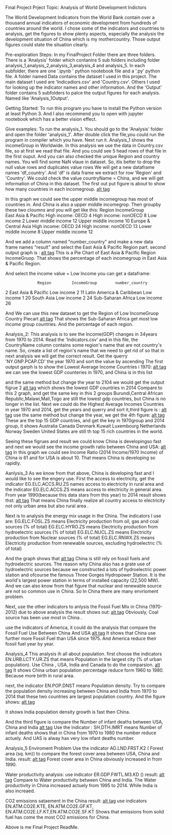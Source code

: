Final Project
Prject Topic:
Analysis of World Development Indictors

The World Development Indicators from the World Bank contain over a thousand annual indicators of economic development from hundreds of countries around the world.
I chose some of the indicators and countries to analysis, get the figures to show plenty aspects, especially the analysis the development situation of China which is my mothercountry.
Those output figures could state the situation clearly.

Pre-exploration Steps:
 In my FinalProject Folder there are three folders. There is a  'Analysis' folder  which contanins 5 sub folders including folder
 analysis_1,analysis_2,analysis_3,analysis_4 and analysis_5. In each subfolder, there are one '.ipynb ' python nootebook file and a '.py' python file.
A folder named Data contains the dataset I used in this project. The main dataset I used are 'Indicadiors.csv' and 'Country.csv'. Others I used for looking up
the indicator names and other information.
And the 'Output' folder contains 5 subfolders to palce the output figures for each analysis. Named like 'Analysis_1Output'.

Getting Started:
To run this program you have to install the Python version at least Python 3. And I also recommend you to open with jupyter nootebook
which has a better vision effect.

Give examples:
To run the analysis_1. You should go to the 'Analysis' folder and open the folder 'analysis_1'. After double click the file,you could 
run the program in compiler which you have. Next run it.
Analysis_1 shows the incomeGroup in Worldwide. In this analysis we use the data in  Country.csv file, so at first we read that file. And you could see
5 head rows of that file in the first ouput. And you can also checked the unique Region and country names. You will find some NaN vlaue in dataset.
So, itis better to drop the null value rows and duplicates value rows We will get a new dataframe names 'df_country'. And 'df' is data frame we extract
for row 'Region' and 'Country'.  We could check the value countryName = China, and we will get information of China in this dataset.
The first out put figure is about to show how many countries in each incomegroup.
[alt tag](https://github.com/zhangruiqi1/Python4DtaAnalysis/blob/master/FinalProject/Output/Analysis1_Output/A1_1.png)

In this graph we could see the upper middle incomegroup has most of countries in. And China is also a upper middle incomegrop.
Then groupby these two cloumns and you will get like this:
Region                      IncomeGroup         
East Asia & Pacific         High income: OECD        4
                            High income: nonOECD     8
                            Low income               2
                            Lower middle income     12
                            Upper middle income     10
Europe & Central Asia       High income: OECD       24
                            High income: nonOECD    13
                            Lower middle income      8
                            Upper middle income     12
			    
And we add a column named "number_country" and make a new data frame names "result" and select the East Asia & Pacific Region part.
second output graph is :
[alt tag](https://github.com/zhangruiqi1/Python4DtaAnalysis/blob/master/FinalProject/Output/Analysis1_Output/A1_2.png)
This is a Pie Chart of East Asia & Pacific Region IncomeGruop. That shows the percentage of each incomegroup in East Asia & Pacific Region.

And select the income value  = Low Income you can get a  dataframe:

                  Region	     IncomeGroup	    number_country
2	East Asia & Pacific	      Low income	       2
11	Latin America & Caribbean     Low income	       1
20	South Asia		      Low income               2
24	Sub-Saharan Africa	      Low income	       26
 
 And We can use this new dataset to get the Region of Low IncomeGruop Country Piecart
 [alt tag](https://github.com/zhangruiqi1/Python4DtaAnalysis/blob/master/FinalProject/Output/Analysis1_Output/A1_3.png)
That shows the Sub-Saharan Africa get most low income group countries. And the percentage of each region.

Analysis_2:
This analysis is to see the Income(GDP) changes in 34years from 1970 to 2014.
Read the 'Indicators.csv' and in this file, the CountryName column contains some region's name that are not country's name.
So, create a list of region's name that we need to get rid of so that in next analysis we will get the correct result.
Get the querry 'NY.GNP.PCAP.CD' the year 1970  and sort the value by ascending 
The first output garph is to show the Lowest Average Income Countries i 1970:
[alt tag](https://github.com/zhangruiqi1/Python4DtaAnalysis/blob/master/FinalProject/Output/Analysis2_Output/A2_1.png)
we can see the lowest GDP counteries in 1970, and China is in this list

and the same method but change the year to 2104 we would get the output figrue 2
[alt tag](https://github.com/zhangruiqi1/Python4DtaAnalysis/blob/master/FinalProject/Output/Analysis2_Output/A2_2.png)
which shows the lowest GDP countries in 2014
Compare to this 2 graph, and get the same key in this 2 groups
Burundi,Central African Republic,Malawi,Mali,Togo   are still the lowest gdp countries, but China is no longer in the list.
Next we could do the Highest Average Incomes Countries in year 1970 and 2014,
get the years and querry and sort it,third figure is :
[alt tag](https://github.com/zhangruiqi1/Python4DtaAnalysis/blob/master/FinalProject/Output/Analysis2_Output/A2_3.png)
use the same method but change the year, we get the 4th figure:
[alt tag](https://github.com/zhangruiqi1/Python4DtaAnalysis/blob/master/FinalProject/Output/Analysis2_Output/A2_4.png)
These are the top 15 GDP countries, and get the key in 1970group and 2014 group, it shows 
Australia
Canada
Denmark
Kuwait
Luxembourg
Netherlands
Norway
Sweden
United States
 are  still th top 15 rich countries in the world.

Seeing these figrues and result we could know China is developingso fast and next we would see the income growth ratio between 
China and USA:
[alt tag](https://github.com/zhangruiqi1/Python4DtaAnalysis/blob/master/FinalProject/Output/Analysis2_Output/A2_5.png)
In this graph we could see Income Ratio (2014 Income/1970 Income) of China is 61 and for USA is about 10.
That means China is developing so rapidly.

Aanlysis_3
As we know from that above, China is developing fast and I would like to see the engery use.
First the access to electricity, get the indicator EG.ELC.ACCS.RU.ZS names access to electricity in rural area and the 
indicator EG.ELC.ACCS.ZS means access to electricity in general area. From year 1990(because this data stars from this year) to 2014
result shows thst:
[alt tag](https://github.com/zhangruiqi1/Python4DtaAnalysis/blob/master/FinalProject/Output/Analysis3_Output/A3_1.png)
 That means China finally realize all country access to electricity not only urban area but also rural area .
 
 Next is to analysis the energy mix usage in the China.
 The indicators I use are:
EG.ELC.FOSL.ZS means Electricity production from oil, gas and coal sources (% of total)
EG.ELC.HYRO.ZS means Electricity production from hydroelectric sources (% of total)
EG.ELC.NUCL.ZS means Electricity production from Nuclear sources (% of total)
EG.ELC.RNWX.ZS means Electricity production from renewable sources, excluding hydroelectric (% of total)

And the graph shows that
[alt tag](https://github.com/zhangruiqi1/Python4DtaAnalysis/blob/master/FinalProject/Output/Analysis3_Output/A3_2.png)
China is still rely on fossil fuels and hydroelectric sources. The reason why China also has a grate use of hydroelectric sources 
because we constructed a lots of hydroelectric power station and ofcourse the famous Three Gorges Hydropower Station. It is the
world's largest power station in terms of installed capacity (22,500 MW). And we can also know from that figure that nuclear and
renewable source are not so common use in China. So In China there are many envrioment problem.

Next, use the other indicators to anlysis the Fossil Fuel Mix in China (1970-2012) due to above analysis
the result shows out:
[alt tag](https://github.com/zhangruiqi1/Python4DtaAnalysis/blob/master/FinalProject/Output/Analysis3_Output/A3_3.png)
Obviously, Coal source has been use most in China .

use the indicators of America,  it could do  the analysis that compare the Fossil Fuel Use Between China And USA
[alt tag](https://github.com/zhangruiqi1/Python4DtaAnalysis/blob/master/FinalProject/Output/Analysis3_Output/A3_4.png)
It shows that China use further more Fossil Fuel than USA since 1975. And America reduce their fossil fuel year by year.

Analysis_4
This analysis ih all about population.
first choose the indicators EN.URB.LCTY.UR.ZS  that means Population in the largest city (% of urban population).
Use China , USA, India and Canada to do the comparsion.
[alt tag](https://github.com/zhangruiqi1/Python4DtaAnalysis/blob/master/FinalProject/Output/Analysis4_Output/A4_2.png)
It shows China urban population percentage reduce form 1960 to 1980. Because more birth in rural area.

next, the indicator EN.POP.DNST means Population density.
Try to compare the population density increasing between China and India from 1970 to 2014 that these two countries are largest population country.
 And the figure shows:
[alt tag](https://github.com/zhangruiqi1/Python4DtaAnalysis/blob/master/FinalProject/Output/Analysis4_Output/A4_1.png)

It shows India population density growth is fast then China.

And the third figure is compare the Number of infant deaths between USA, China and India
[alt tag](https://github.com/zhangruiqi1/Python4DtaAnalysis/blob/master/FinalProject/Output/Analysis4_Output/A4_3.png)
Use the indicator : SH.DTH.IMRT means Number of infant deaths
shows that in China from 1970 to 1980 the number reduce actuely. And UAS is alway has very low nfant deaths number.

Analysis_5
Enviroment Problem
Use the indicator AG.LND.FRST.K2 ( Forest area (sq. km)) to compare the forest cover area between USA, China and India.
result:
[alt tag](https://github.com/zhangruiqi1/Python4DtaAnalysis/blob/master/FinalProject/Output/Analysis5_Output/A5_1.png)
Forest cover area in China obviously increased in from 1990. 

Water productivity  analysis:
use indicator ER.GDP.FWTL.M3.KD ()
result:
[alt tag](https://github.com/zhangruiqi1/Python4DtaAnalysis/blob/master/FinalProject/Output/Analysis5_Output/A5_2.png)
Compare to Water productivity between China and India. The Water productivity in China increased actuely from 1995 to 2014.
While India is also increaed.


CO2 emissions sataement in the China
result:
[alt tag](https://github.com/zhangruiqi1/Python4DtaAnalysis/blob/master/FinalProject/Output/Analysis5_Output/A5_3.png)
use indicators EN.ATM.CO2E.KTE, EN.ATM.CO2E.GF.KT, EN.ATM.CO2E.LF.KT,EN.ATM.CO2E.SF.KT
Shows that emissions from solid fuel has come the most CO2 emissions for China.


Above is me Final Project ReadMe.







